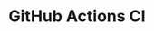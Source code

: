 # GitHub Actions CI























































































































































































































































































































































































































































































































































































































































































































































































































































































































































































































































































































































































































































































































































































































































































































































































































































































































































































































































































































































































































































































































































































































































































































































































































































































































































































































































































































